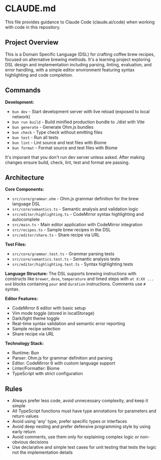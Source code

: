 # CLAUDE.md

This file provides guidance to Claude Code (claude.ai/code) when working with code in this repository.

## Project Overview

This is a Domain Specific Language (DSL) for crafting coffee brew recipes, focused on alternative brewing methods. It's a learning project exploring DSL design and implementation including parsing, linting, evaluation, and error handling, with a simple editor environment featuring syntax highlighting and code completion.

## Commands

**Development:**

- `bun dev` - Start development server with live reload (exposed to local network)
- `bun run build` - Build minified production bundle to ./dist with Vite
- `bun generate` - Generate Ohm.js bundles
- `bun check` - Type check without emitting files
- `bun test` - Run all tests
- `bun lint` - Lint source and test files with Biome
- `bun format` - Format source and test files with Biome

It's imporant that you don't run dev server unless asked. After making changes ensure build, check, lint, test and format are passing.

## Architecture

**Core Components:**

- `src/core/grammar.ohm` - Ohm.js grammar definition for the brew language DSL
- `src/core/semantics.ts` - Semantic analysis and validation logic
- `src/editor/highlighting.ts` - CodeMirror syntax highlighting and autocomplete
- `src/main.ts` - Main editor application with CodeMirror integration
- `src/recipes.ts` - Sample brew recipes in the DSL
- `src/editor/share.ts` - Share recipe via URL

**Test Files:**

- `src/core/grammar.test.ts` - Grammar parsing tests
- `src/core/semantics.test.ts` - Semantic analysis tests  
- `src/editor/highlighting.test.ts` - Syntax highlighting tests

**Language Structure:**
The DSL supports brewing instructions with constructs like `brewer`, `dose`, `temperature` and timed steps with `at X:XX ... end` blocks containing `pour` and `duration` instructions. Comments use `#` syntax.

**Editor Features:**

- CodeMirror 6 editor with basic setup
- Vim mode toggle (stored in localStorage)
- Dark/light theme toggle
- Real-time syntax validation and semantic error reporting
- Sample recipe selection
- Share recipe via URL

**Technology Stack:**

- Runtime: Bun
- Parser: Ohm.js for grammar definition and parsing
- Editor: CodeMirror 6 with custom language support
- Linter/Formatter: Biome
- TypeScript with strict configuration

## Rules

- Always prefer less code, avoid unnecessary complexity, and keep it simple
- All TypeScript functions must have type annotations for parameters and return values
- Avoid using 'any' type, prefer specific types or interfaces
- Avoid deep nesting and prefer defensive programming style by using early return
- Avoid comments, use them only for explaining complex logic or non-obvious decisions
- Use declarative and simple test cases for unit testing that tests the logic not the implementation details
